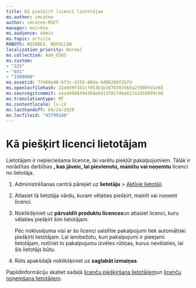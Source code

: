 ```yaml
---
title: Kā piešķirt licenci lietotājam
ms.author: cmcatee
author: cmcatee-MSFT
manager: mnirkhe
ms.audience: Admin
ms.topic: article
ROBOTS: NOINDEX, NOFOLLOW
localization_priority: Normal
ms.collection: Adm_O365
ms.custom:
- "325"
- "651"
- "1500008"
ms.assetid: 7fd08e48-6f3c-4259-88da-4d06288f2b7d
ms.openlocfilehash: 21e039f381cf853b1b3879787d65a2f809fd1e65
ms.sourcegitcommit: cead49883943b0eb413f8cf4be617a32b5099cb6
ms.translationtype: MT
ms.contentlocale: lv-LV
ms.lasthandoff: 04/24/2020
ms.locfileid: "43799166"
---
```

# <a name="how-to-assign-a-license-to-a-user"></a>Kā piešķirt licenci lietotājam

Lietotājam ir nepieciešama licence, lai varētu piekļūt pakalpojumiem. Tālāk ir norādītas darbības **, kas jāveic, lai pievienotu, mainītu vai noņemtu** licenci no lietotāja.
  
1. Administrēšanas centrā pārejiet uz **lietotāju** \> [Aktīvie lietotāji](https://go.microsoft.com/fwlink/p/?linkid=834822).

2. Atlasiet tā lietotāja vārdu, kuram vēlaties piešķirt, mainīt vai noņemt licenci.

3. Noklikšķiniet uz **pārvaldīt produktu licences**un atlasiet licenci, kuru vēlaties piešķirt šim lietotājam.

    Pēc noklusējuma visi ar šo licenci saistītie pakalpojumi tiek automātiski piešķirti lietotājam. Lai ierobežotu, kuri pakalpojumi ir pieejami lietotājam, notīriet to pakalpojumu izvēles rūtiņas, kurus nevēlaties, lai šis lietotājs būtu.

4. Rūts apakšdaļā noklikšķiniet uz **saglabāt izmaiņas**.

Papildinformāciju skatiet sadaļā [licenču piešķiršana lietotājiem](https://docs.microsoft.com/office365/admin/subscriptions-and-billing/assign-licenses-to-users)un [licenču noņemšana lietotājiem](https://docs.microsoft.com/office365/admin/subscriptions-and-billing/remove-licenses-from-users).